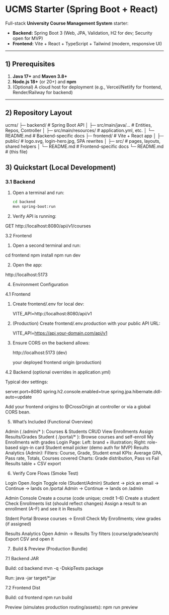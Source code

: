 # UCMS Starter (Spring Boot + React)

Full-stack **University Course Management System** starter:
- **Backend:** Spring Boot 3 (Web, JPA, Validation, H2 for dev; Security open for MVP)
- **Frontend:** Vite + React + TypeScript + Tailwind (modern, responsive UI)

---

## 1) Prerequisites

1. **Java 17+** and **Maven 3.8+**
2. **Node.js 18+** (or 20+) and **npm**
3. (Optional) A cloud host for deployment (e.g., Vercel/Netlify for frontend, Render/Railway for backend)

---

## 2) Repository Layout

ucms/
├─ backend/ # Spring Boot API
│ ├─ src/main/java/... # Entities, Repos, Controller
│ ├─ src/main/resources/ # application.yml, etc.
│ └─ README.md # Backend-specific docs
├─ frontend/ # Vite + React app
│ ├─ public/ # logo.svg, login-hero.jpg, SPA rewrites
│ ├─ src/ # pages, layouts, shared helpers
│ └─ README.md # Frontend-specific docs
└─ README.md # (this file)

## 3) Quickstart (Local Development)

### 3.1 Backend

1. Open a terminal and run:
   ```bash
   cd backend
   mvn spring-boot:run

2. Verify API is running:

GET http://localhost:8080/api/v1/courses

3.2 Frontend

1. Open a second terminal and run:

cd frontend
npm install
npm run dev

2. Open the app:

http://localhost:5173

4) Environment Configuration

4.1 Frontend

   1. Create frontend/.env for local dev:

      VITE_API=http://localhost:8080/api/v1


   2. (Production) Create frontend/.env.production with your public API URL:

      VITE_API=https://api.your-domain.com/api/v1


   3. Ensure CORS on the backend allows:

      http://localhost:5173 (dev)

      your deployed frontend origin (production)

4.2 Backend (optional overrides in application.yml)

Typical dev settings:

server.port=8080
spring.h2.console.enabled=true
spring.jpa.hibernate.ddl-auto=update

Add your frontend origins to @CrossOrigin at controller or via a global CORS bean.

5) What’s Included (Functional Overview)

Admin ( /admin/* ):
   Courses & Students CRUD
   View Enrollments
   Assign Results/Grades
Student ( /portal/* ):
   Browse courses and self-enroll
   My Enrollments with grades
Login Page:
   Left: brand + illustration; Right: role-based sign-in card
   Student email picker (demo auth for MVP)
Results Analytics (Admin):
   Filters: Course, Grade, Student email
   KPIs: Average GPA, Pass rate, Totals, Courses covered
   Charts: Grade distribution, Pass vs Fail
   Results table + CSV export

6) Verify Core Flows (Smoke Test)

Login
   Open /login
   Toggle role (Student/Admin)
   Student → pick an email → Continue → lands on /portal
   Admin → Continue → lands on /admin

Admin Console
   Create a course (code unique; credit 1–6)
   Create a student
   Check Enrollments list (should reflect changes)
   Assign a result to an enrollment (A–F) and see it in Results

Stdent Portal
   Browse courses → Enroll
   Check My Enrollments; view grades (if assigned)

Results Analytics
   Open Admin → Results
   Try filters (course/grade/search)
   Export CSV and open it

7) Build & Preview (Production Bundle)

7.1 Backend JAR

Build:
   cd backend
   mvn -q -DskipTests package

Run:
   java -jar target/*.jar

7.2 Frontend Dist

Build:
   cd frontend
   npm run build

Preview (simulates production routing/assets):
   npm run preview